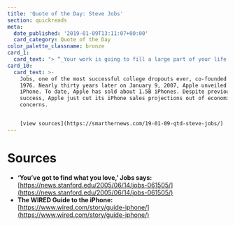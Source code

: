 ```yaml
---
title: 'Quote of the Day: Steve Jobs'
section: quickreads
meta:
  date_published: '2019-01-09T13:11:07+00:00'
  card_category: Quote of the Day
color_palette_classname: bronze
card_1:
  card_text: "> “_Your work is going to fill a large part of your life, and the only way to be truly satisfied is to do what you believe is great work. And the only way to do great work is to love what you do. If you havena\x19t found it yet, keep looking. Dona\x19t settle. As with all matters of the heart, youa\x19ll know when you find it_.”"
card_10:
  card_text: >-
    Jobs, one of the most successful college dropouts ever, co-founded Apple in
    1976. Nearly thirty years later on January 9, 2007, Apple unveiled the
    iPhone. To date, Apple has sold about 1.5B iPhones. Despite previous
    success, Apple just cut its iPhone sales projections out of economic
    concerns.


    [view sources](https://smarthernews.com/19-01-09-qtd-steve-jobs/)
---
```

Sources
=======

*   **‘You’ve got to find what you love,’ Jobs says:**  
    [https://news.stanford.edu/2005/06/14/jobs-061505/](https://news.stanford.edu/2005/06/14/jobs-061505/)
*   **The WIRED Guide to the iPhone:**  
    [https://www.wired.com/story/guide-iphone/](https://www.wired.com/story/guide-iphone/)